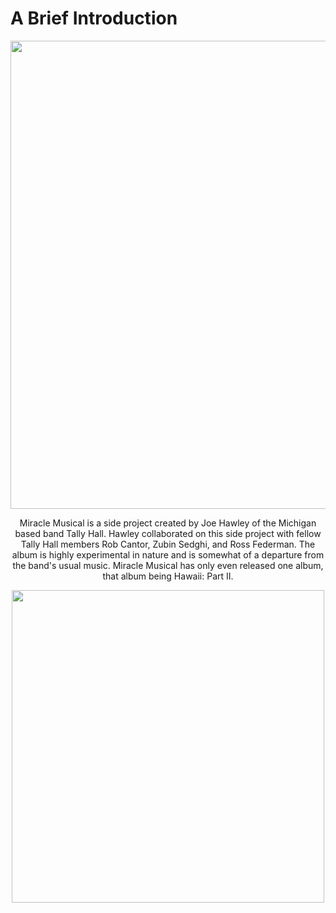 # A Brief Introduction
<p align="center">
<img width="749" height="749" src="https://images.genius.com/0db3d24067b706ac90f672a5003f196c.749x749x1.jpg">
</p>
<div align="center"> Miracle Musical is a side project created by Joe Hawley of the Michigan based band Tally Hall. Hawley collaborated on this side project with fellow Tally Hall members Rob Cantor, Zubin Sedghi, and Ross Federman. The album is highly experimental in nature and is somewhat of a departure from the band's usual music. Miracle Musical has only even released one album, that album being Hawaii: Part II. 
<p align="center">
<img width="500" height="500" src="![image](https://i1.sndcdn.com/artworks-KeIrqN8S1adhzVm4-fLdypw-t500x500.jpg)">
</p>
